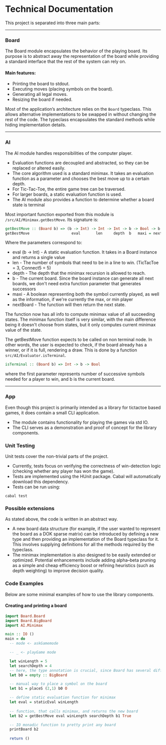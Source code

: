 # Technical Documentation

This project is separated into three main parts:

---

### Board
The Board module encapsulates the behavior of the playing board. Its purpose is to abstract away the representation of the board while providing a standard interface that the rest of the system can rely on.

#### Main features:
- Printing the board to stdout.
- Executing moves (placing symbols on the board).
- Generating all legal moves.
- Resizing the board if needed.

Most of the application’s architecture relies on the `Board` typeclass. This allows alternative implementations to be swapped in without changing the rest of the code. The typeclass encapsulates the standard methods while hiding implementation details.

---
### AI
The AI module handles responsibilities of the computer player.
- Evaluation functions are decoupled and abstracted, so they can be replaced or altered easily.
- The core algorithm used is a standard minimax. It takes an evaluation function as a parameter and chooses the best move up to a certain depth.
- For Tic-Tac-Toe, the entire game tree can be traversed.
- For larger boards, a static evaluation function is used.
- The AI module also provides a function to determine whether a board state is terminal


Most important function exported from this module is `/src/AI/Minimax.getBestMove`.
Its signature is:
```haskell
getBestMove :: (Board b) => (b -> Int) -> Int -> Int -> b -> Bool -> b
getBestMove                   eval       len     depth  b   maxi = nextBoard
```
Where the parameters correspond to:
- eval (b -> Int) - A static evaluation function. It takes in a Board instance and returns a single value
- len - The number of symbols that need to be in a line to win. (TicTacToe = 3, Connect5 = 5) 
- depth - The depth that the minimax recursion is allowed to reach.
- b - The current board. Since the board instance can generate all next boards, we don't need extra function parameter that generates successors
- maxi - A boolean representing both the symbol currently played, as well as the information, if we're currently the max, or min player
- nextBoard - The function will then return the next state.

The function now has all info to compute minimax value of all succeeding states.
The minimax function itself is very similar, with the main difference being it doesn't choose from states,
but it only computes current minimax value of the state. 

The getBestMove function expects to be called on non terminal node. In other words, the user is expected to check, if the board already has a winner, or if it is full, rendering a draw. This is done by a function `src/AI/Evaluator.isTerminal`.
```haskell
isTerminal :: (Board b) => Int -> b -> Bool
```
where the first parameter represents number of successive symbols needed for a player to win, and b is the current board. 



---

### App
Even though this project is primarily intended as a library for tictactoe based games, it does contain a small CLI application.
- The module contains functionality for playing the games via std IO.
- The CLI serves as a demonstration and proof of concept for the library components.

### Unit Testing

Unit tests cover the non-trivial parts of the project.
- Currently, tests focus on verifying the correctness of win-detection logic (checking whether any player has won the game).
- Tests are implemented using the HUnit package. Cabal will automatically download this dependency.
- Tests can be run using:

```
cabal test
```

### Possible extensions
As stated above, the code is written in an abstract way.
- A new board data structure (for example, if the user wanted to represent the board as a DOK sparse matrix) can be introduced by defining a new type and then providing an implementation of the Board typeclass for it. This involves supplying definitions for all the methods required by the typeclass.
- The minimax implementation is also designed to be easily extended or optimized. Potential enhancements include adding alpha–beta pruning as a simple and cheap efficiency boost or refining heuristics (such as depth weighting) to improve decision quality.

### Code Examples

Below are some minimal examples of how to use the library components.

#### Creating and printing a board
```haskell
import Board.Board
import Board.BigBoard
import AI.Minimax

main :: IO ()
main = do
  -- mode <- askGamemode

  -- _ <- playGame mode

  let winLength = 5
  let searchDepth = 4
  -- here, the type annotation is crucial, since Board has several different instances
  let b0 = empty :: BigBoard

  -- manual way to place a symbol on the board
  let b1 = placeS (2,1) b0 O

  -- define static evaluation function for minimax 
  let eval = staticEval winLength
  
  -- function, that calls minimax, and returns the new board  
  let b2 = getBestMove eval winLength searchDepth b1 True

  -- IO monadic function to pretty print any board
  printBoard b2
  
  return ()
```


